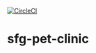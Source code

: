 [![CircleCI](https://dl.circleci.com/status-badge/img/gh/roloje777/sfg-pet-clinic/tree/master.svg?style=svg)](https://dl.circleci.com/status-badge/redirect/gh/roloje777/sfg-pet-clinic/tree/master)
# sfg-pet-clinic